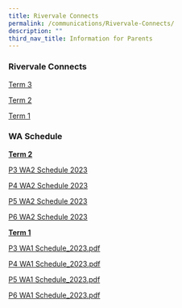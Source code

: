 ```yaml
---
title: Rivervale Connects
permalink: /communications/Rivervale-Connects/
description: ""
third_nav_title: Information for Parents
---
```

### Rivervale Connects

[Term 3](/files/Communications/Rivervale%20Connects/rivervale%20connects_t3%202023.pdf)

[Term 2](/files/Communications/Rivervale%20Connects/2023%20t2%20rivervale%20connects.pdf)

[Term 1](/files/Communications/Rivervale%20Connects/2023%20T1%20Rivervale%20Connects.pdf) 


### WA Schedule

**<u>Term 2</u>** 

[P3 WA2 Schedule 2023](/files/Communications/Rivervale%20Connects/p3%20wa2%20schedule_2023.pdf)

[P4 WA2 Schedule 2023](/files/Communications/Rivervale%20Connects/p4%20wa2%20schedule_2023.pdf)

[P5 WA2 Schedule 2023](/files/Communications/Rivervale%20Connects/p5%20wa2%20schedule_2023.pdf)

[P6 WA2 Schedule 2023](/files/Communications/Rivervale%20Connects/p6%20wa2%20schedule_2023.pdf)

**<u>Term 1</u>**  

[P3 WA1 Schedule\_2023.pdf](/files/Communications/Rivervale%20Connects/P3%20WA1%20Schedule_2023.pdf)<br>

[P4 WA1 Schedule\_2023.pdf](/files/Communications/Rivervale%20Connects/P4%20WA1%20Schedule_2023.pdf)<br>

[P5 WA1 Schedule\_2023.pdf](/files/Communications/Rivervale%20Connects/P5%20WA1%20Schedule_2023.pdf) <br>

[P6 WA1 Schedule\_2023.pdf](/files/Communications/Rivervale%20Connects/P6%20WA1%20Schedule_2023.pdf)